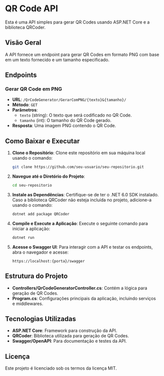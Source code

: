 
# QR Code API

Esta é uma API simples para gerar QR Codes usando ASP.NET Core e a biblioteca QRCoder.

## Visão Geral

A API fornece um endpoint para gerar QR Codes em formato PNG com base em um texto fornecido e um tamanho especificado.

## Endpoints

### Gerar QR Code em PNG

- **URL**: `/QrCodeGenerator/GerarComPNG/{texto}&{tamanho}/`
- **Método**: `GET`
- **Parâmetros**:
  - `texto` (string): O texto que será codificado no QR Code.
  - `tamanho` (int): O tamanho do QR Code gerado.
- **Resposta**: Uma imagem PNG contendo o QR Code.

## Como Baixar e Executar

1. **Clone o Repositório**: Clone este repositório em sua máquina local usando o comando:
   ```bash
   git clone https://github.com/seu-usuario/seu-repositorio.git
   ```

2. **Navegue até o Diretório do Projeto**: 
   ```bash
   cd seu-repositorio
   ```

3. **Instale as Dependências**: Certifique-se de ter o .NET 6.0 SDK instalado. Caso a biblioteca QRCoder não esteja incluída no projeto, adicione-a usando o comando:
   ```bash
   dotnet add package QRCoder
   ```

4. **Compile e Execute a Aplicação**: Execute o seguinte comando para iniciar a aplicação:
   ```bash
   dotnet run
   ```

5. **Acesse o Swagger UI**: Para interagir com a API e testar os endpoints, abra o navegador e acesse:
   ```plaintext
   https://localhost:{porta}/swagger
   ```

## Estrutura do Projeto

- **Controllers/QrCodeGeneratorController.cs**: Contém a lógica para geração de QR Codes.
- **Program.cs**: Configurações principais da aplicação, incluindo serviços e middlewares.

## Tecnologias Utilizadas

- **ASP.NET Core**: Framework para construção da API.
- **QRCoder**: Biblioteca utilizada para geração de QR Codes.
- **Swagger/OpenAPI**: Para documentação e testes da API.

## Licença

Este projeto é licenciado sob os termos da licença MIT.
